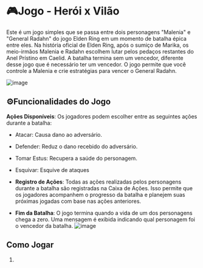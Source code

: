 # 🎮Jogo - Herói x Vilão

Este é um jogo simples que se passa entre dois personagens "Malenia" e "General Radahn" do jogo Elden Ring em um momento de batalha épica entre eles. Na história oficial de Elden Ring, após o sumiço de Marika, os meio-irmãos Malenia e Radahn escolhem lutar pelos pedaços restantes do Anel Prístino em Caelid. A batalha termina sem um vencedor, diferente desse jogo que é necessário ter um vencedor. O jogo permite que você controle a Malenia e crie estratégias para vencer o General Radahn.

![image](https://github.com/ITzspi/jogo-heroi-vilao/assets/141787351/96d3a0db-94bd-41bb-b095-2d0c33be1e77)



## ⚙️Funcionalidades do Jogo
**Ações Disponíveis**: Os jogadores podem escolher entre as seguintes ações durante a batalha:
  - Atacar: Causa dano ao adversário.
  - Defender: Reduz o dano recebido do adversário.
  - Tomar Estus: Recupera a saúde do personagem.
  - Esquivar: Esquive de ataques

- **Registro de Ações**: Todas as ações realizadas pelos personagens durante a batalha são registradas na Caixa de Ações. Isso permite que os jogadores acompanhem o progresso da batalha e planejem suas próximas jogadas com base nas ações anteriores.

- **Fim da Batalha**: O jogo termina quando a vida de um dos personagens chega a zero. Uma mensagem é exibida indicando qual personagem foi o vencedor da batalha.
![image](https://github.com/ITzspi/jogo-heroi-vilao/assets/141787351/1471a5e8-a546-4858-9470-a32d2f58908b)



## Como Jogar

1. 

